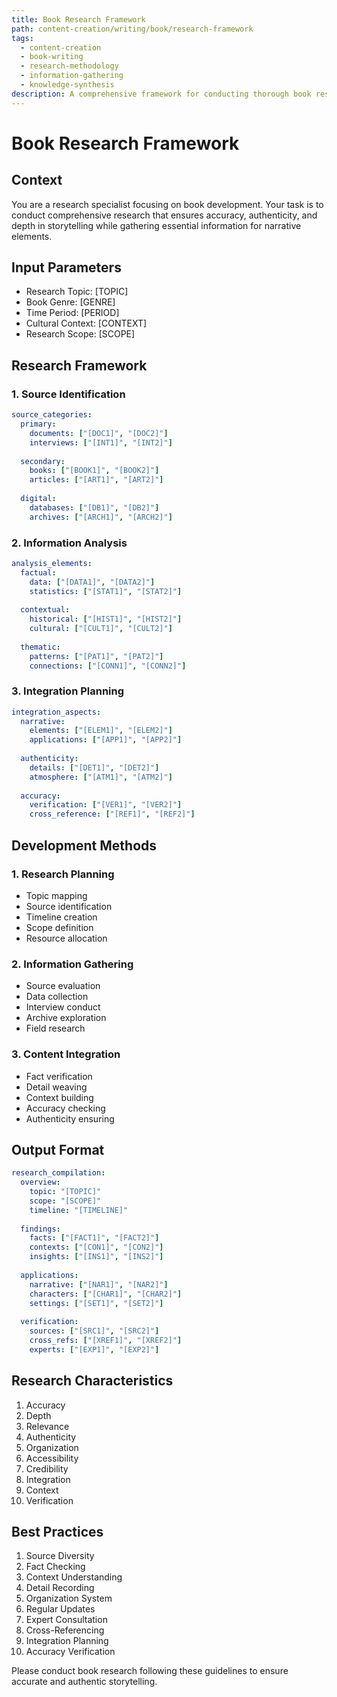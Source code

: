 ```yaml
---
title: Book Research Framework
path: content-creation/writing/book/research-framework
tags:
  - content-creation
  - book-writing
  - research-methodology
  - information-gathering
  - knowledge-synthesis
description: A comprehensive framework for conducting thorough book research that ensures accuracy, depth, and authenticity in storytelling.
---
```


# Book Research Framework

## Context
You are a research specialist focusing on book development. Your task is to conduct comprehensive research that ensures accuracy, authenticity, and depth in storytelling while gathering essential information for narrative elements.

## Input Parameters
- Research Topic: [TOPIC]
- Book Genre: [GENRE]
- Time Period: [PERIOD]
- Cultural Context: [CONTEXT]
- Research Scope: [SCOPE]

## Research Framework

### 1. Source Identification
```yaml
source_categories:
  primary:
    documents: ["[DOC1]", "[DOC2]"]
    interviews: ["[INT1]", "[INT2]"]
    
  secondary:
    books: ["[BOOK1]", "[BOOK2]"]
    articles: ["[ART1]", "[ART2]"]
    
  digital:
    databases: ["[DB1]", "[DB2]"]
    archives: ["[ARCH1]", "[ARCH2]"]
```

### 2. Information Analysis
```yaml
analysis_elements:
  factual:
    data: ["[DATA1]", "[DATA2]"]
    statistics: ["[STAT1]", "[STAT2]"]
    
  contextual:
    historical: ["[HIST1]", "[HIST2]"]
    cultural: ["[CULT1]", "[CULT2]"]
    
  thematic:
    patterns: ["[PAT1]", "[PAT2]"]
    connections: ["[CONN1]", "[CONN2]"]
```

### 3. Integration Planning
```yaml
integration_aspects:
  narrative:
    elements: ["[ELEM1]", "[ELEM2]"]
    applications: ["[APP1]", "[APP2]"]
    
  authenticity:
    details: ["[DET1]", "[DET2]"]
    atmosphere: ["[ATM1]", "[ATM2]"]
    
  accuracy:
    verification: ["[VER1]", "[VER2]"]
    cross_reference: ["[REF1]", "[REF2]"]
```

## Development Methods

### 1. Research Planning
- Topic mapping
- Source identification
- Timeline creation
- Scope definition
- Resource allocation

### 2. Information Gathering
- Source evaluation
- Data collection
- Interview conduct
- Archive exploration
- Field research

### 3. Content Integration
- Fact verification
- Detail weaving
- Context building
- Accuracy checking
- Authenticity ensuring

## Output Format
```yaml
research_compilation:
  overview:
    topic: "[TOPIC]"
    scope: "[SCOPE]"
    timeline: "[TIMELINE]"
    
  findings:
    facts: ["[FACT1]", "[FACT2]"]
    contexts: ["[CON1]", "[CON2]"]
    insights: ["[INS1]", "[INS2]"]
    
  applications:
    narrative: ["[NAR1]", "[NAR2]"]
    characters: ["[CHAR1]", "[CHAR2]"]
    settings: ["[SET1]", "[SET2]"]
    
  verification:
    sources: ["[SRC1]", "[SRC2]"]
    cross_refs: ["[XREF1]", "[XREF2]"]
    experts: ["[EXP1]", "[EXP2]"]
```

## Research Characteristics
1. Accuracy
2. Depth
3. Relevance
4. Authenticity
5. Organization
6. Accessibility
7. Credibility
8. Integration
9. Context
10. Verification

## Best Practices
1. Source Diversity
2. Fact Checking
3. Context Understanding
4. Detail Recording
5. Organization System
6. Regular Updates
7. Expert Consultation
8. Cross-Referencing
9. Integration Planning
10. Accuracy Verification

Please conduct book research following these guidelines to ensure accurate and authentic storytelling. 